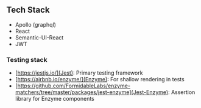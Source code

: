 ## Tech Stack
- Apollo (graphql)
- React
- Semantic-UI-React
- JWT

### Testing stack

- [https://jestjs.io/](Jest): Primary testing framework
- [https://airbnb.io/enzyme/](Enzyme): For shallow rendering in tests
- [https://github.com/FormidableLabs/enzyme-matchers/tree/master/packages/jest-enzyme](Jest-Enzyme): Assertion library for Enzyme components
